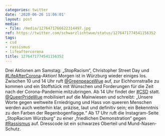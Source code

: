 ```yaml
---
categories: twitter
date: '2020-06-26 11:06:01'
layout: post
media:
- file: /media/1276471766622314497.jpg
ref: https://twitter.com/schwarzlichtwue/status/1276471774541156352
tags:
- csd
- rassismus
- lifeaftercorona
title: 1276471774541156352
---
```

Drei Aktionen am Samstag: „StopRacism“, Christopher Street Day und [#LifeAfterCorona](/t/lifeaftercorona)-Aktion! 
Morgen ist in Würzburg wieder einiges los. Zwischen 10 und 14 Uhr ruft [@GreenpeaceWue](https://twitter.com/GreenpeaceWue) auf, zur Eichhornstraße zu kommen und ein Stoffstück mit Wünschen und Forderungen für die Zeit nach der Corona-Pandemie mitzubringen.
Ab 14 Uhr findet der [#CSD](/t/csd) statt. [@QueerPrideWue](https://twitter.com/QueerPrideWue) mobilisiert auf die Mainwiesen und schreibt: „Unsere Worte gegen weltweite Erniedrigung und Hass von queeren Menschen werden auch weiterhin klar, präzise, laut und definitiv sein; ein Bekenntnis zu den Farben der Regenbogenflagge.“
Ab 17 Uhr ruft die Instagram-Seite „StopRacism Würzburg“ zu einer „friedlichen Demonstration“ gegen [#Rassismus](/t/rassismus) auf. Dresscode ist ein schwarzes Oberteil und Mund-Nasen-Schutz.